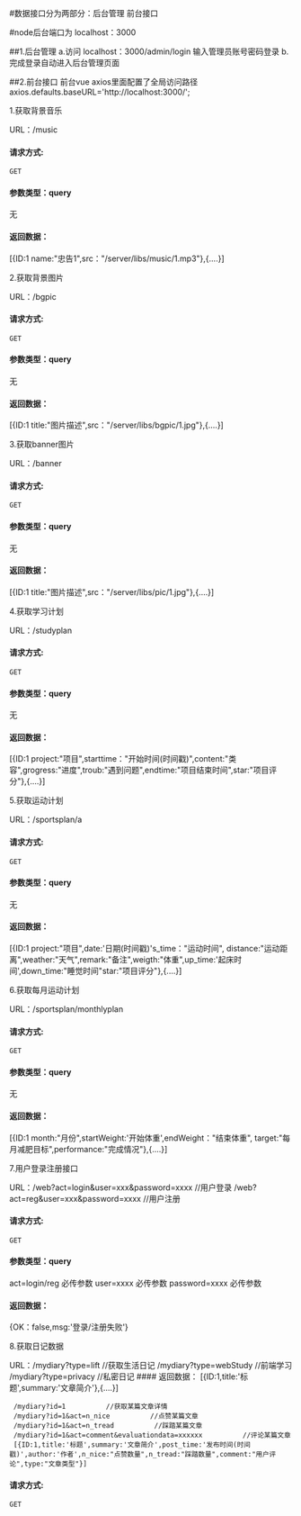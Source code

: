 #数据接口分为两部分：后台管理   前台接口

#node后台端口为 localhost：3000

##1.后台管理
 a.访问 localhost：3000/admin/login   输入管理员账号密码登录
 b.完成登录自动进入后台管理页面



##2.前台接口
前台vue axios里面配置了全局访问路径 axios.defaults.baseURL='http://localhost:3000/';


1.获取背景音乐

 URL：/music

#### 请求方式: 
```
GET
```
#### 参数类型：query
 
 无

#### 返回数据：
[{ID:1 name:"忠告1",src："/server/libs/music/1.mp3"},{....}]

2.获取背景图片

 URL：/bgpic
 
#### 请求方式: 
```
GET
```
#### 参数类型：query
 
 无

#### 返回数据：
[{ID:1 title:"图片描述",src："/server/libs/bgpic/1.jpg"},{....}]


3.获取banner图片

 URL：/banner
 
#### 请求方式: 
```
GET
```
#### 参数类型：query
 
 无

#### 返回数据：
[{ID:1 title:"图片描述",src："/server/libs/pic/1.jpg"},{....}]

4.获取学习计划

 URL：/studyplan
 
#### 请求方式: 
```
GET
```
#### 参数类型：query
 
 无

#### 返回数据：
[{ID:1 project:"项目",starttime："开始时间(时间戳)",content:"类容",grogress:"进度",troub:"遇到问题",endtime:"项目结束时间",star:"项目评分"},{....}]

5.获取运动计划

 URL：/sportsplan/a
 
#### 请求方式: 
```
GET
```
#### 参数类型：query
 
 无

#### 返回数据：
[{ID:1 project:"项目",date:'日期(时间戳)'s_time："运动时间",
distance:"运动距离",weather:"天气",remark:"备注",weigth:"体重",up_time:'起床时间',down_time:"睡觉时间"star:"项目评分"},{....}]



6.获取每月运动计划

 URL：/sportsplan/monthlyplan
 
#### 请求方式: 
```
GET
```
#### 参数类型：query
 
 无

#### 返回数据：
[{ID:1 month:"月份",startWeight:'开始体重',endWeight："结束体重",
target:"每月减肥目标",performance:"完成情况"},{....}]


7.用户登录注册接口

 URL：/web?act=login&user=xxx&password=xxxx //用户登录
      /web?act=reg&user=xxx&password=xxxx   //用户注册
 
#### 请求方式: 
```
GET
```
#### 参数类型：query
 act=login/reg   必传参数
 user=xxxx       必传参数
 password=xxxx   必传参数

#### 返回数据：
{OK：false,msg:'登录/注册失败'}


8.获取日记数据

 URL：/mydiary?type=lift     //获取生活日记
      /mydiary?type=webStudy  //前端学习
      /mydiary?type=privacy   //私密日记
      #### 返回数据：
     [{ID:1,title:'标题',summary:'文章简介'},{....}]  
     
     /mydiary?id=1          //获取某篇文章详情
     /mydiary?id=1&act=n_nice          //点赞某篇文章
     /mydiary?id=1&act=n_tread          //踩踏某篇文章
     /mydiary?id=1&act=comment&evaluationdata=xxxxxx          //评论某篇文章
     [{ID:1,title:'标题',summary:'文章简介',post_time:'发布时间(时间戳)',author:'作者',n_nice:"点赞数量",n_tread:"踩踏数量",comment:"用户评论",type:"文章类型"}]
 
#### 请求方式: 
```
GET
```
